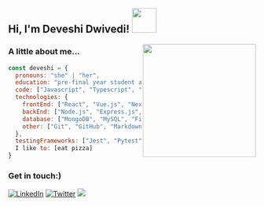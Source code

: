 <h2> Hi, I'm Deveshi Dwivedi! <img src="https://media.giphy.com/media/mGcNjsfWAjY5AEZNw6/giphy.gif" width="50"></h2>
<img align='right' src="https://media.giphy.com/media/ieyl9zmCjO4b4t6qoY/giphy.gif" width="230">

### A little about me... 
```javascript
const deveshi = {
  pronouns: "she" | "her",
  education: "pre-final year student at Indian Institute of Information Technology, Jabalpur",
  code: ["Javascript", "Typescript", "Python", "Java", "C", "C++", "Perl", "PHP", "Shell scripting"],
  technologies: {
    frontEnd: ["React", "Vue.js", "Next.js", "Tailwind", "HTML", "CSS", "Bootstrap"],
    backEnd: ["Node.js", "Express.js", "PHP", "Java"],
    database: ["MongoDB", "MySQL", "Firebase", "Redis"],
    other: ["Git", "GitHub", "Markdown", "Docker", "GraphQL", "Solidity", "VSCode", "Web3.js"],
  },
  testingFrameworks: ["Jest", "Pytest"],
  I like to: [eat pizza]
}
```
### Get in touch:)
[![LinkedIn](https://img.shields.io/badge/LinkedIn-%230077B5.svg?logo=linkedin&logoColor=white)](https://www.linkedin.com/in/deveshidwivedi/) 
[![Twitter](https://img.shields.io/badge/Twitter-%231DA1F2.svg?logo=Twitter&logoColor=white)](https://twitter.com/DeveshiDwivedi)
<a href="mailto:deveshigurgaon@gmail.com"><img src="https://img.shields.io/badge/-Mail-D14836?style=flat&logo=Gmail&logoColor=white"/></a>

